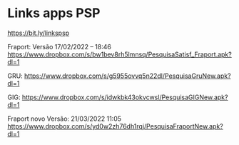 # Links apps PSP
https://bit.ly/linkspsp

Fraport: Versão 17/02/2022 – 18:46
https://www.dropbox.com/s/bw1bev8rh5lmnsq/PesquisaSatisf_Fraport.apk?dl=1

GRU:
https://www.dropbox.com/s/g5955ovvq5n22dl/PesquisaGruNew.apk?dl=1

GIG:
https://www.dropbox.com/s/idwkbk43okvcwsl/PesquisaGIGNew.apk?dl=1

Fraport novo 
Versão: 21/03/2022 11:05
https://www.dropbox.com/s/yd0w2zh76dh1rqj/PesquisaFraportNew.apk?dl=1
